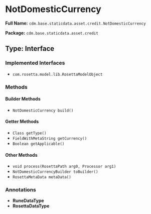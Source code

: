 # NotDomesticCurrency

**Full Name:** `cdm.base.staticdata.asset.credit.NotDomesticCurrency`

**Package:** `cdm.base.staticdata.asset.credit`

## Type: Interface

### Implemented Interfaces

- `com.rosetta.model.lib.RosettaModelObject`

### Methods

#### Builder Methods

- `NotDomesticCurrency build()`

#### Getter Methods

- `Class getType()`
- `FieldWithMetaString getCurrency()`
- `Boolean getApplicable()`

#### Other Methods

- `void process(RosettaPath arg0, Processor arg1)`
- `NotDomesticCurrencyBuilder toBuilder()`
- `RosettaMetaData metaData()`

### Annotations

- **RuneDataType**
- **RosettaDataType**


